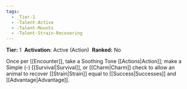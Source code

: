 ```yaml
---
tags:
  - _Tier-1
  - -Talent-Active
  - -Talent-Mounts
  - -Talent-Strain-Recovering
---
```

**Tier:** 1 
**Activation:** Active (Action) 
**Ranked:** No 

Once per [[Encounter]], take a Soothing Tone [[Actions|Action]]; make a Simple (-) [[Survival|Survival]], or [[Charm|Charm]] check to allow an animal to recover [[Strain|Strain]] equal to [[Success|Successes]] and [[Advantage|Advantage]].